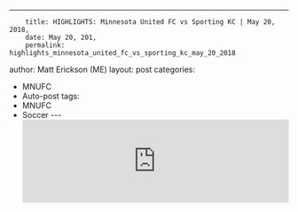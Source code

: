 ---
        title: HIGHLIGHTS: Minnesota United FC vs Sporting KC | May 20, 2018,
        date: May 20, 201,
        permalink: highlights_minnesota_united_fc_vs_sporting_kc_may_20_2018 
author: Matt Erickson (ME)
layout: post
categories:
  - MNUFC
  - Auto-post
tags:
  - MNUFC
  - Soccer
---<div class='fluid-width-video-wrapper'><iframe width='100%' height='auto' frameborder='0' allowfullscreen src='https://www.mnufc.com/iframe-video?brightcove_id=5787393697001&brightcove_player_id=default&brightcove_account_id=5534894110001'></iframe></div>